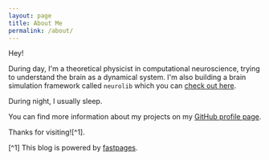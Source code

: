 ```yaml
---
layout: page
title: About Me
permalink: /about/
---
```


Hey! 

During day, I'm a theoretical physicist in computational neuroscience, trying to understand the brain as a dynamical system. I'm also building a brain simulation framework called `neurolib` which you can [check out here](https://github.com/neurolib-dev/neurolib). 

During night, I usually sleep.

You can find more information about my projects on my [GitHub profile page](https://github.com/caglorithm).

Thanks for visiting![^1].

[^1] This blog is powered by [fastpages](https://github.com/fastai/fastpages).
